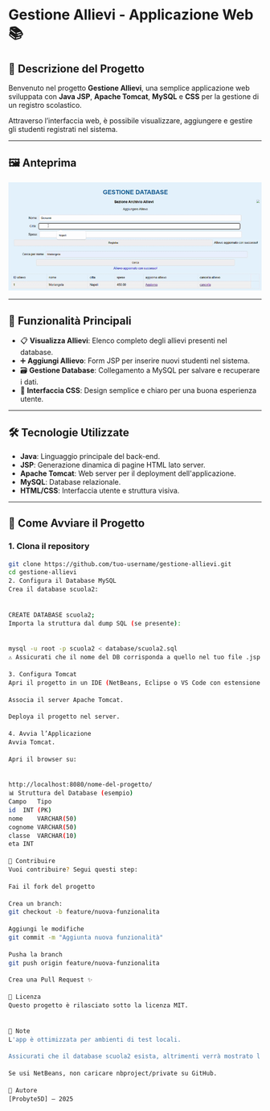 # Gestione Allievi - Applicazione Web 📚

## 📌 Descrizione del Progetto

Benvenuto nel progetto **Gestione Allievi**, una semplice applicazione web sviluppata con **Java JSP**, **Apache Tomcat**, **MySQL** e **CSS** per la gestione di un registro scolastico.

Attraverso l’interfaccia web, è possibile visualizzare, aggiungere e gestire gli studenti registrati nel sistema.

---

## 🖼️ Anteprima

![Preview](images/gif.gif) 

---


## 🚀 Funzionalità Principali

- 📋 **Visualizza Allievi**: Elenco completo degli allievi presenti nel database.
- ➕ **Aggiungi Allievo**: Form JSP per inserire nuovi studenti nel sistema.
- 🗃️ **Gestione Database**: Collegamento a MySQL per salvare e recuperare i dati.
- 🎨 **Interfaccia CSS**: Design semplice e chiaro per una buona esperienza utente.

---

## 🛠 Tecnologie Utilizzate

- **Java**: Linguaggio principale del back-end.
- **JSP**: Generazione dinamica di pagine HTML lato server.
- **Apache Tomcat**: Web server per il deployment dell'applicazione.
- **MySQL**: Database relazionale.
- **HTML/CSS**: Interfaccia utente e struttura visiva.

---

## 🎯 Come Avviare il Progetto

### 1. Clona il repository

```bash
git clone https://github.com/tuo-username/gestione-allievi.git
cd gestione-allievi
2. Configura il Database MySQL
Crea il database scuola2:


CREATE DATABASE scuola2;
Importa la struttura dal dump SQL (se presente):


mysql -u root -p scuola2 < database/scuola2.sql
⚠️ Assicurati che il nome del DB corrisponda a quello nel tuo file .jsp

3. Configura Tomcat
Apri il progetto in un IDE (NetBeans, Eclipse o VS Code con estensione JSP).

Associa il server Apache Tomcat.

Deploya il progetto nel server.

4. Avvia l’Applicazione
Avvia Tomcat.

Apri il browser su:


http://localhost:8080/nome-del-progetto/
📊 Struttura del Database (esempio)
Campo	Tipo
id	INT (PK)
nome	VARCHAR(50)
cognome	VARCHAR(50)
classe	VARCHAR(10)
eta	INT

🤝 Contribuire
Vuoi contribuire? Segui questi step:

Fai il fork del progetto

Crea un branch:
git checkout -b feature/nuova-funzionalita

Aggiungi le modifiche
git commit -m "Aggiunta nuova funzionalità"

Pusha la branch
git push origin feature/nuova-funzionalita

Crea una Pull Request ✨

📜 Licenza
Questo progetto è rilasciato sotto la licenza MIT.


📌 Note
L'app è ottimizzata per ambienti di test locali.

Assicurati che il database scuola2 esista, altrimenti verrà mostrato l'errore HTTP 500.

Se usi NetBeans, non caricare nbproject/private su GitHub.

🧾 Autore
[Probyte5D] – 2025
